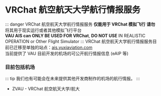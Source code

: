 # VRChat 航空航天大学航行情报服务

::: danger
VRChat 航空航天大学航行情报服务 **仅能用于 VRChat 模拟飞行** **请勿**将其用于现实运行或者其他模拟飞行平台  
**VAU AIS can ONLY BE USED FOR VRChat**, **DO NOT USE** IN REALISTIC OPERATION or Other Flight Simulator
:::
VRChat 航空航天大学航行情报服务目前已迁移至单独的站点：[ais.yuxiaviation.com](http://ais.yuxiaviation.com/)  
当前提供了 VAU 目前开发的机场的可公开航行情报信息 (eAIP 等)

### 目前包括机场
::: tip
我们也有可能会在未来提供其他开发商制作的机场的航行情报。
:::

- ZVAU - VRChat 航空航天大学/航大
